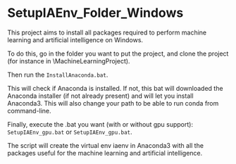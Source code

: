 # SetupIAEnv_Folder_Windows

This project aims to install all packages required to perform machine learning and artificial intelligence on Windows.

To do this, go in the folder you want to put the project, and clone the project (for instance in \MachineLearningProject).

Then run the `InstallAnaconda.bat`. 

This will check if Anaconda is installed. If not, this bat will downloaded the Anaconda installer (if not already present) and will let you install Anaconda3. This will also change your path to be able to run conda from command-line.

Finally, execute the .bat you want (with or without gpu support): `SetupIAEnv_gpu.bat` or `SetupIAEnv_gpu.bat`.

The script will create the virtual env iaenv in Anaconda3 with all the packages useful for the machine learning and artificial intelligence.


